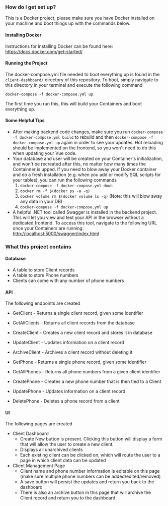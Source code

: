 ### How do I get set up? ###
This is a Docker project, please make sure you have Docker installed on your machine and boot things up with the commands below.

#### Installing Docker ####
Instructions for installing Docker can be found here: https://docs.docker.com/get-started/

#### Running the Project ####
The docker-compose.yml file needed to boot everything up is found in the `client-dashboard/` directory of this repository. To boot, simply navigate to this directory in your terminal and execute the following command

`docker-compose -f docker-compose.yml up`

The first time you run this, this will build your Containers and boot everything up.

#### Some Helpful Tips ####
* After making backend code changes, make sure you run `docker-compose -f docker-compose.yml build` to rebuild and then `docker-compose -f docker-compose.yml up` again in order to see your updates. Hot reloading should be implemented on the frontend, so you won't need to do this when updating your Vue code.
* Your database and user will be created on your Container's initialization, and won't be recreated after this, no matter how many times the Containner is upped. If you need to blow away your Docker container and do a fresh installation (e.g. when you add or modify SQL scripts for your tables), you can run the following commands
	1. `docker-compose -f docker-compose.yml down`
	2. `docker rm -f $(docker ps -a -q)`
	3. `docker volume rm $(docker volume ls -q)` (Note: this will blow away any data in your DB)
	4. `docker-compose -f docker-compose.yml up`
* A helpful .NET tool called Swagger is installed in the backend project. This will let you view and test your API in the browser without a dedicated frontend. To access this tool, navigate to the following URL once your Containers are running: <http://localhost:5000/swagger/index.html>

### What this project contains ###

#### Database ####
* A table to store Client records
* A table to store Phone numbers
* Clients can come with any number of phone numbers

#### API ####
The following endpoints are created

* GetClient - Returns a single client record, given some identifier
* GetAllClients - Returns all client records from the database
* CreateClient - Creates a new client record and stores it in database
* UpdateClient - Updates information on a client record
* ArchiveClient - Archives a client record without deleting it

* GetPhone - Returns a single phone record, given some identifier
* GetAllPhones - Returns all phone numbers from a given client identifier
* CreatePhone - Creates a new phone number that is then tied to a Client
* UpdatePhone - Updates information on a client record
* DeletePhone - Deletes a phone record from a client

#### UI ####
The following pages are created

* Client Dashboard
	* Create New button is present. Clicking this button will display a form that will allow the user to create a new client.
	* Displays all unarchived clients
	* Each existing client can be clicked on, which will route the user to a page in which client data can be updated
* Client Management Page
	* Client name and phone number information is editable on this page (make sure multiple phone numbers can be added/edited/removed)
	* A save button will persist the updates and return you back to the dashboard
	* There is also an archive button in this page that will archive the Client record and return you to the dashboard
